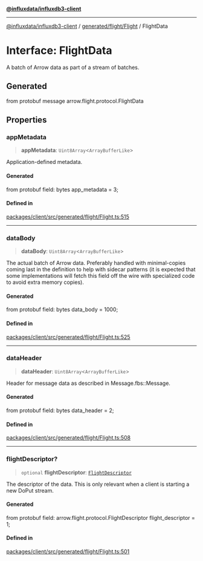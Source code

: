 [**@influxdata/influxdb3-client**](../../../../index.md)

***

[@influxdata/influxdb3-client](../../../../modules.md) / [generated/flight/Flight](../index.md) / FlightData

# Interface: FlightData

A batch of Arrow data as part of a stream of batches.

## Generated

from protobuf message arrow.flight.protocol.FlightData

## Properties

### appMetadata

> **appMetadata**: `Uint8Array`\<`ArrayBufferLike`\>

Application-defined metadata.

#### Generated

from protobuf field: bytes app_metadata = 3;

#### Defined in

[packages/client/src/generated/flight/Flight.ts:515](https://github.com/InfluxCommunity/influxdb3-js/blob/6328be2232de5032f7226e569b6b0154d8900f73/packages/client/src/generated/flight/Flight.ts#L515)

***

### dataBody

> **dataBody**: `Uint8Array`\<`ArrayBufferLike`\>

The actual batch of Arrow data. Preferably handled with minimal-copies
coming last in the definition to help with sidecar patterns (it is
expected that some implementations will fetch this field off the wire
with specialized code to avoid extra memory copies).

#### Generated

from protobuf field: bytes data_body = 1000;

#### Defined in

[packages/client/src/generated/flight/Flight.ts:525](https://github.com/InfluxCommunity/influxdb3-js/blob/6328be2232de5032f7226e569b6b0154d8900f73/packages/client/src/generated/flight/Flight.ts#L525)

***

### dataHeader

> **dataHeader**: `Uint8Array`\<`ArrayBufferLike`\>

Header for message data as described in Message.fbs::Message.

#### Generated

from protobuf field: bytes data_header = 2;

#### Defined in

[packages/client/src/generated/flight/Flight.ts:508](https://github.com/InfluxCommunity/influxdb3-js/blob/6328be2232de5032f7226e569b6b0154d8900f73/packages/client/src/generated/flight/Flight.ts#L508)

***

### flightDescriptor?

> `optional` **flightDescriptor**: [`FlightDescriptor`](FlightDescriptor.md)

The descriptor of the data. This is only relevant when a client is
starting a new DoPut stream.

#### Generated

from protobuf field: arrow.flight.protocol.FlightDescriptor flight_descriptor = 1;

#### Defined in

[packages/client/src/generated/flight/Flight.ts:501](https://github.com/InfluxCommunity/influxdb3-js/blob/6328be2232de5032f7226e569b6b0154d8900f73/packages/client/src/generated/flight/Flight.ts#L501)
